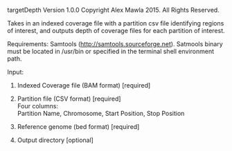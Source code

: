 targetDepth Version 1.0.0
Copyright Alex Mawla 2015. All Rights Reserved.

Takes in an indexed coverage file with a partition csv file identifying regions of interest, and outputs depth of coverage files for each partition of interest. 

Requirements: Samtools (http://samtools.sourceforge.net).
    Satmools binary must be located in /usr/bin or specified in the terminal shell environment path.

Input:

  1) Indexed Coverage file (BAM format) [required]
  
  2) Partition file (CSV format) [required] 	
        Four columns:  
          Partition Name, Chromosome, Start Position, Stop Position
  
  3) Reference genome (bed format) [required]     
  
  4) Output directory [optional]		   


